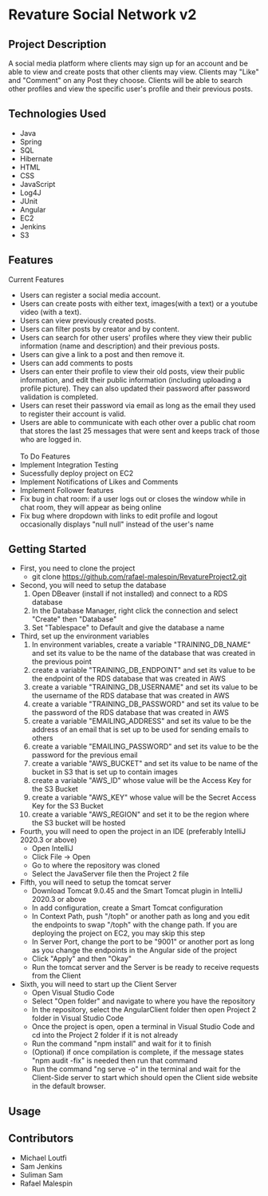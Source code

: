 # Revature Social Network v2
## Project Description
A social media platform where clients may sign up for an account and be able to view and create posts that other clients may view. Clients may "Like" and "Comment" on any Post they choose.  Clients will be able to search other profiles and view the specific user's profile and their previous posts.
## Technologies Used
- Java
- Spring
- SQL
- Hibernate
- HTML
- CSS
- JavaScript
- Log4J
- JUnit
- Angular
- EC2
- Jenkins
- S3
## Features
Current Features
- Users can register a social media account.
- Users can create posts with either text, images(with a text) or a youtube video (with a text).
- Users can view previously created posts.
- Users can filter posts by creator and by content.
- Users can search for other users' profiles where they view their public information (name and description) and their previous posts.
- Users can give a link to a post and then remove it.
- Users can add comments to posts
- Users can enter their profile to view their old posts, view their public information, and edit their public information (including uploading a profile picture). They can also updated their password after password validation is completed.
- Users can reset their password via email as long as the email they used to register their account is valid.
- Users are able to communicate with each other over a public chat room that stores the last 25 messages that were sent and keeps track of those who are logged in.  
<br />To Do Features
- Implement Integration Testing
- Sucessfully deploy project on EC2
- Implement Notifications of Likes and Comments
- Implement Follower features
- Fix bug in chat room: if a user logs out or closes the window while in chat room, they will appear as being online
- Fix bug where dropdown with links to edit profile and logout occasionally displays "null null" instead of the user's name

## Getting Started
- First, you need to clone the project
  - git clone https://github.com/rafael-malespin/RevatureProject2.git
- Second, you will need to setup the database
  1. Open DBeaver (install if not installed) and connect to a RDS database
  2. In the Database Manager, right click the connection and select "Create" then "Database"
  3. Set "Tablespace" to Default and give the database a name
- Third, set up the environment variables
  1. In environment variables, create a variable "TRAINING_DB_NAME" and set its value to be the name of the database that was created in the previous point
  2. create a variable "TRAINING_DB_ENDPOINT" and set its value to be the endpoint of the RDS database that was created in AWS
  3. create a variable "TRAINING_DB_USERNAME" and set its value to be the username of the RDS database that was created in AWS
  4. create a variable "TRAINING_DB_PASSWORD" and set its value to be the password of the RDS database that was created in AWS
  5. create a variable "EMAILING_ADDRESS" and set its value to be the address of an email that is set up to be used for sending emails to others
  6. create a variable "EMAILING_PASSWORD" and set its value to be the password for the previous email
  7. create a variable "AWS_BUCKET" and set its value to be name of the bucket in S3 that is set up to contain images
  8. create a variable "AWS_ID" whose value will be the Access Key for the S3 Bucket
  9. create a variable "AWS_KEY" whose value will be the Secret Access Key for the S3 Bucket
  10. create a variable "AWS_REGION" and set it to be the region where the S3 bucket will be hosted
- Fourth, you will need to open the project in an IDE (preferably IntelliJ 2020.3 or above)
  - Open IntelliJ
  - Click File -> Open
  - Go to where the repository was cloned
  - Select the JavaServer file then the Project 2 file
- Fifth, you will need to setup the tomcat server
  - Download Tomcat 9.0.45 and the Smart Tomcat plugin in IntelliJ 2020.3 or above
  - In add configuration, create a Smart Tomcat configuration
  - In Context Path, push "/toph" or another path as long and you edit the endpoints to swap "/toph" with the change path.  If you are deploying the project on EC2, you may skip this step
  - In Server Port, change the port to be "9001" or another port as long as you change the endpoints in the Angular side of the project
  - Click "Apply" and then "Okay"
  - Run the tomcat server and the Server is be ready to receive requests from the Client
- Sixth, you will need to start up the Client Server
  - Open Visual Studio Code
  - Select "Open folder" and navigate to where you have the repository
  - In the repository, select the AngularClient folder then open Project 2 folder in Visual Studio Code
  - Once the project is open, open a terminal in Visual Studio Code and cd into the Project 2 folder if it is not already
  - Run the command "npm install" and wait for it to finish
  - (Optional) if once compilation is complete, if the message states "npm audit -fix" is needed then run that command
  - Run the command "ng serve -o" in the terminal and wait for the Client-Side server to start which should open the Client side website in the default browser.

## Usage

## Contributors
 - Michael Loutfi
 - Sam Jenkins
 - Suliman Sam
 - Rafael Malespin
